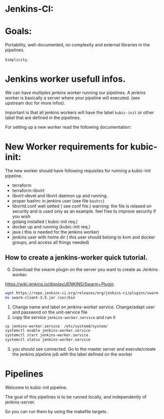 # Jenkins-CI:

# Goals:

Portability, well-documented, no complexity and external libraries in the pipelines.

`Simplicity`. 

# Jenkins worker usefull infos.

We can have multiples jenkins worker running our pipelines.
A jenkins worker is basically a server where  your pipeline will executed. (see upstream doc for more infos).

Important is that all jenkins workers will have the label `kubic-init` or other label that are defined in the pipelines.

For setting up a new worker read the following documentation:

# New  Worker requirements for kubic-init:

The new worker should have following requisites for running a kubic-init pipeline.

- terraform
- terraform-libvirt
- libvirt-devel and libvirt daemon up and running.
- proper bashrc in jenkins user (see file `bashrc`)
- libvirtd.conf well setted ( see conf file.) warning: the file is relaxed on security and is used only as an example. feel free to improve security if you wish
- golang installed ( kubic-init req.)
- docker up and running (kubic-init req.)
- java ( this is needed for the jenkins worker)
- jenkins user with home dir ( this user should belong to kvm and docker groups, and access all things needed)

## How to create a jenkins-worker quick tutorial.

0) Download the swarm plugin on the server you want to create as Jenkins worker.

https://wiki.jenkins.io/display/JENKINS/Swarm+Plugin

```bash
wget https://repo.jenkins-ci.org/releases/org/jenkins-ci/plugins/swarm-client/3.9/swarm-client-3.9.jar
mv swarm-client-3.9.jar /usr/bin
```
1) Change name and label on jenkins-worker service. Change/adapt user and password on the unit-service file
2) copy the service `jenkins-worker.service` and run it 

```bash
cp jenkins-worker.service  /etc/systemd/system/
systemctl enable jenkins-worker.service
systemctl start jenkins-worker.service
systemctl status jenkins-worker.service
```

3) you should see connected. Go to the master server and execute/create the jenkins pipeline job with the label defined on the worker

# Pipelines

Welcome to kubic-init pipeline.

The goal of this pipelines is to be runned locally, and  independently of jenkins-server.

So you can run them by using the makefile targets.

